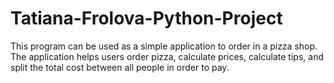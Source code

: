# Tatiana-Frolova-Python-Project
This program can be used as a simple application to order in a pizza shop. The application helps users order pizza, calculate prices, calculate tips, and split the total cost between all people in order to pay.
